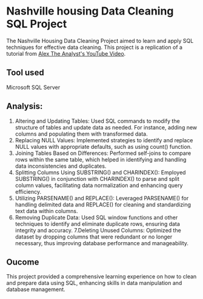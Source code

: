 
# Nashville housing Data Cleaning SQL Project

The Nashville Housing Data Cleaning Project aimed to learn and apply SQL techniques for effective data cleaning.
This project is a replication of a tutorial from [Alex The Analyst's YouTube Video](https://www.youtube.com/watch?v=8rO7ztF4NtU&list=PLUaB-1hjhk8H48Pj32z4GZgGWyylqv85f&index=3).
## Tool used
Microsoft SQL Server

## Analysis:
   1. Altering and Updating Tables:
      Used SQL commands to modify the structure of tables and update data as needed. For instance, adding new columns and populating them with transformed data.
   2. Replacing NULL Values:
      Implemented strategies to identify and replace NULL values with appropriate defaults, such as using count() function.
   3. Joining Tables Based on Differences:
      Performed self-joins to compare rows within the same table, which helped in identifying and handling data inconsistencies and duplicates.
   4. Splitting Columns Using SUBSTRING() and CHARINDEX():
      Employed SUBSTRING() in conjunction with CHARINDEX() to parse and split column values, facilitating data normalization and enhancing query efficiency.
   5. Utilizing PARSENAME() and REPLACE():
      Leveraged PARSENAME() for handling delimited data and REPLACE() for cleaning and standardizing text data within columns.
   6. Removing Duplicate Data:
      Used SQL window functions and other techniques to identify and eliminate duplicate rows, ensuring data integrity and accuracy.
   7.Deleting Unused Columns:
     Optimized the dataset by dropping columns that were redundant or no longer necessary, thus improving database performance and manageability.

## Oucome
This project provided a comprehensive learning experience on how to clean and prepare data using SQL, enhancing skills in data manipulation and database management.

